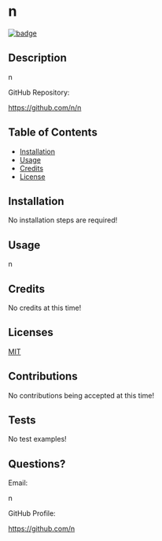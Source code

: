 # n
  [![badge](https://img.shields.io/badge/License-MIT-yellow.svg)](https://opensource.org/licenses/MIT)
  ## Description
  n

  GitHub Repository:

  https://github.com/n/n
  ## Table of Contents
  * [Installation](#installation)
  * [Usage](#usage)
  * [Credits](#credits)
  * [License](#license)
  ## Installation
  No installation steps are required!
  ## Usage
  n
  ## Credits
  No credits at this time!
  ## Licenses
   [MIT](https://opensource.org/licenses/MIT)
  ## Contributions 
  No contributions being accepted at this time!
  ## Tests
  No test examples!
  ## Questions?
  Email: 
  
  n
  
  GitHub Profile:
  
  https://github.com/n


  
